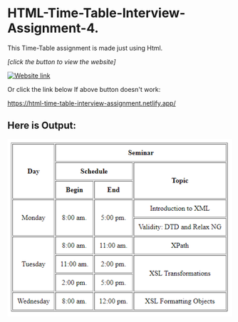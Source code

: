 # HTML-Time-Table-Interview-Assignment-4.

This Time-Table assignment is made just using Html.

_[click the button to view the website]_

[![Website link](https://img.shields.io/badge/Website-Link-green)](https://html-time-table-interview-assignment.netlify.app/)

Or click the link below If above button doesn't work:

https://html-time-table-interview-assignment.netlify.app/

## Here is Output:

![output](./output.png)
